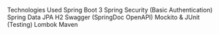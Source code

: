 Technologies Used
Spring Boot 3
Spring Security (Basic Authentication)
Spring Data JPA
H2 
Swagger (SpringDoc OpenAPI)
Mockito & JUnit (Testing)
Lombok
Maven

